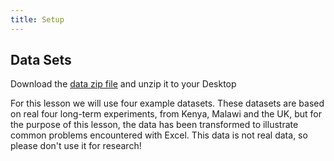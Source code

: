 ```yaml
---
title: Setup
---
```


## Data Sets

Download the [data zip file](data/FAIR-4-LTES-training-datasets.zip) and unzip it to your Desktop

For this lesson we will use four example datasets. These datasets are based on real four long-term experiments, from Kenya, Malawi and the UK, but for the purpose of this lesson, the data has been transformed to illustrate common problems encountered with Excel. This data is not real data, so please don't use it for research!

